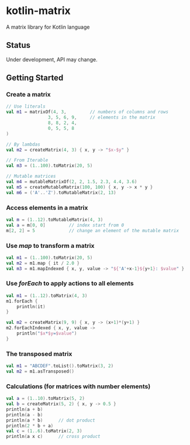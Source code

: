 # kotlin-matrix
A matrix library for Kotlin language

## Status
Under development, API may change.

## Getting Started

### Create a matrix

```kotlin
// Use literals
val m1 = matrixOf(4, 3,         // numbers of columns and rows
                3, 5, 6, 9,     // elements in the matrix
                8, 8, 2, 4,
                0, 5, 5, 8
)

// By lambdas
val m2 = createMatrix(4, 3) { x, y -> "$x-$y" }

// From Iterable
val m3 = (1..100).toMatrix(20, 5)

// Mutable matrices
val m4 = mutableMatrixOf(2, 2, 1.5, 2.3, 4.4, 3.6)
val m5 = createMutableMatrix(100, 100) { x, y -> x * y }
val m6 = ('A'..'Z').toMutableMatrix(2, 13)
```

### Access elements in a matrix

```kotlin
val m = (1..12).toMutableMatrix(4, 3)
val a = m[0, 0]         // index start from 0
m[2, 2] = 5             // change an element of the mutable matrix
```

### Use *map* to transform a matrix

```kotlin
val m1 = (1..100).toMatrix(20, 5)
val m2 = m1.map { it / 2.0 }
val m3 = m1.mapIndexed { x, y, value -> "${'A'+x-1}${y+1}: $value" }
```

### Use *forEach* to apply actions to all elements

```kotlin
val m1 = (1..12).toMatrix(4, 3)
m1.forEach {
    println(it)
}

val m2 = createMatrix(9, 9) { x, y -> (x+1)*(y+1) }
m2.forEachIndexed { x, y, value ->
    println("$x*$y=$value")
}
```

### The transposed matrix

```kotlin
val m1 = "ABCDEF".toList().toMatrix(3, 2)
val m2 = m1.asTransposed()
```

### Calculations (for matrices with number elements)

```kotlin
val a = (1..10).toMatrix(5, 2)
val b = createMatrix(5, 2) { x, y -> 0.5 }
println(a + b)
println(a - b)
println(a * b)      // dot product
println(2 * b + a)
val c = (1..6).toMatrix(2, 3)
println(a x c)      // cross product
```
